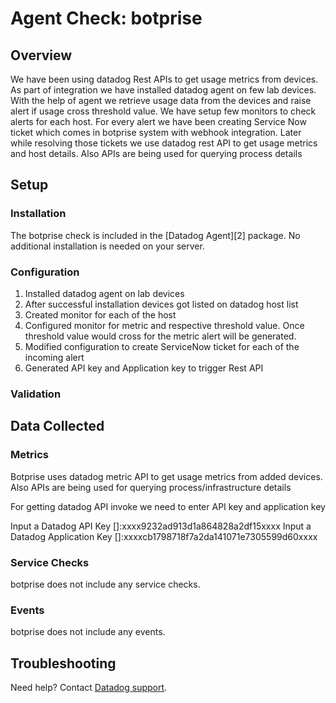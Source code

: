 # Agent Check: botprise

## Overview

We have been using datadog Rest APIs to get usage metrics from devices. As part of integration we have installed datadog agent on few lab devices. With the help of agent we retrieve usage data from the devices and raise alert if usage cross threshold value. We have setup few monitors to check alerts for each host. For every alert we have been creating Service Now ticket which comes in botprise system with webhook integration.
Later while resolving those tickets we use datadog rest API to get usage metrics and host details. Also APIs are being used for querying process details

## Setup

### Installation

The botprise check is included in the [Datadog Agent][2] package.
No additional installation is needed on your server.

### Configuration
1. Installed datadog agent on lab devices
2. After successful installation devices got listed on datadog host list
3. Created monitor for each of the host
4. Configured monitor for metric and respective threshold value. Once threshold value would cross for the metric alert will be generated.
5. Modified configuration to create ServiceNow ticket for each of the incoming alert
6. Generated API key and Application key to trigger Rest API

### Validation

<Steps to validate integration is functioning as expected>

## Data Collected

### Metrics
Botprise uses datadog metric API to get usage metrics from added devices. Also APIs are being used for querying process/infrastructure details

For getting datadog API invoke we need to enter API key and application key

Input a Datadog API Key []:xxxx9232ad913d1a864828a2df15xxxx
Input a Datadog Application Key []:xxxxcb1798718f7a2da141071e7305599d60xxxx

### Service Checks

botprise does not include any service checks.

### Events

botprise does not include any events.

## Troubleshooting

Need help? Contact [Datadog support][1].

[1]: https://docs.datadoghq.com/help/

